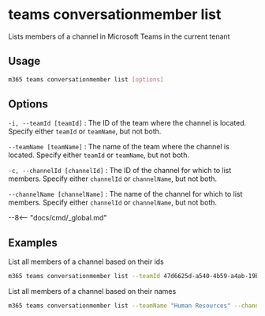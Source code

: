 # teams conversationmember list

Lists members of a channel in Microsoft Teams in the current tenant

## Usage

```sh
m365 teams conversationmember list [options]
```

## Options

`-i, --teamId [teamId]`
: The ID of the team where the channel is located. Specify either `teamId` or `teamName`, but not both.

`--teamName [teamName]`
: The name of the team where the channel is located. Specify either `teamId` or `teamName`, but not both.

`-c, --channelId [channelId]`
: The ID of the channel for which to list members. Specify either `channelId` or `channelName`, but not both.

`--channelName [channelName]`
: The name of the channel for which to list members. Specify either `channelId` or `channelName`, but not both.

--8<-- "docs/cmd/_global.md"

## Examples

List all members of a channel based on their ids

```sh
m365 teams conversationmember list --teamId 47d6625d-a540-4b59-a4ab-19b787e40593 --channelId 19:586a8b9e36c4479bbbd378e439a96df2@thread.skype
```

List all members of a channel based on their names

```sh
m365 teams conversationmember list --teamName "Human Resources" --channelName "Private Channel"
```